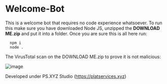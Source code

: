 # Welcome-Bot

This is a welcome bot that requires no code experience whatsoever.
To run this make sure you have downloaded Node JS, unzipped the **DOWNLOAD ME.zip** and put it into a folder.
Once you are sure this is all here run:
```
  npm i
  node .
```

The VirusTotal scan on the DOWNLOAD ME.zip to prove it is not malicious:


![image](https://user-images.githubusercontent.com/79745507/147873379-60b0c469-2136-4ffa-9ade-604a7e7d294d.png)



Developed under PS.XYZ Studio (https://platservices.xyz)
